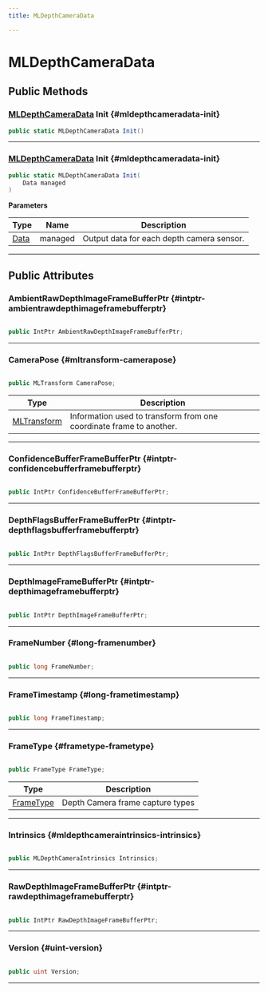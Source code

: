 ```yaml
---
title: MLDepthCameraData

---
```


# MLDepthCameraData










## Public Methods

### [MLDepthCameraData](/versioned_docs/version-14-Jun-2023/unity-api/api/UnityEngine.XR.MagicLeap/MLDepthCamera/NativeBindings/UnityEngine.XR.MagicLeap.MLDepthCamera.NativeBindings.MLDepthCameraData.md) Init {#mldepthcameradata-init}

```csharp
public static MLDepthCameraData Init()
```






-----------

### [MLDepthCameraData](/versioned_docs/version-14-Jun-2023/unity-api/api/UnityEngine.XR.MagicLeap/MLDepthCamera/NativeBindings/UnityEngine.XR.MagicLeap.MLDepthCamera.NativeBindings.MLDepthCameraData.md) Init {#mldepthcameradata-init}

```csharp
public static MLDepthCameraData Init(
    Data managed
)
```


**Parameters**

| Type | Name  | Description  | 
|--|--|--|
| [Data](/versioned_docs/version-14-Jun-2023/unity-api/api/UnityEngine.XR.MagicLeap/MLDepthCamera/UnityEngine.XR.MagicLeap.MLDepthCamera.Data.md) |managed|Output data for each depth camera sensor. |






-----------

## Public Attributes

### AmbientRawDepthImageFrameBufferPtr {#intptr-ambientrawdepthimageframebufferptr}

```csharp

public IntPtr AmbientRawDepthImageFrameBufferPtr;

```






-----------

### CameraPose {#mltransform-camerapose}

```csharp

public MLTransform CameraPose;

```

| Type | Description  | 
|--|--|
| [MLTransform](/versioned_docs/version-14-Jun-2023/unity-api/api/UnityEngine.XR.MagicLeap.Native/MagicLeapNativeBindings/UnityEngine.XR.MagicLeap.Native.MagicLeapNativeBindings.MLTransform.md) | Information used to transform from one coordinate frame to another.  |





-----------

### ConfidenceBufferFrameBufferPtr {#intptr-confidencebufferframebufferptr}

```csharp

public IntPtr ConfidenceBufferFrameBufferPtr;

```






-----------

### DepthFlagsBufferFrameBufferPtr {#intptr-depthflagsbufferframebufferptr}

```csharp

public IntPtr DepthFlagsBufferFrameBufferPtr;

```






-----------

### DepthImageFrameBufferPtr {#intptr-depthimageframebufferptr}

```csharp

public IntPtr DepthImageFrameBufferPtr;

```






-----------

### FrameNumber {#long-framenumber}

```csharp

public long FrameNumber;

```






-----------

### FrameTimestamp {#long-frametimestamp}

```csharp

public long FrameTimestamp;

```






-----------

### FrameType {#frametype-frametype}

```csharp

public FrameType FrameType;

```

| Type | Description  | 
|--|--|
| [FrameType](/versioned_docs/version-14-Jun-2023/unity-api/api/UnityEngine.XR.MagicLeap/MLDepthCamera/UnityEngine.XR.MagicLeap.MLDepthCamera.md#enums-frametype) | Depth Camera frame capture types  |





-----------

### Intrinsics {#mldepthcameraintrinsics-intrinsics}

```csharp

public MLDepthCameraIntrinsics Intrinsics;

```






-----------

### RawDepthImageFrameBufferPtr {#intptr-rawdepthimageframebufferptr}

```csharp

public IntPtr RawDepthImageFrameBufferPtr;

```






-----------

### Version {#uint-version}

```csharp

public uint Version;

```






-----------


